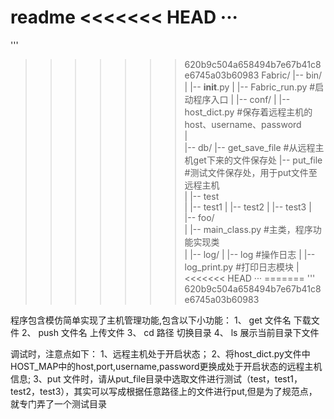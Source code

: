 ﻿**readme**
<<<<<<< HEAD
···
=======
'''
>>>>>>> 620b9c504a658494b7e67b41c8e6745a03b60983
Fabric/
|-- bin/
|   |-- __init__.py
|   |-- Fabric_run.py                    #启动程序入口 
|
|-- conf/
|   |-- host_dict.py                    #保存着远程主机的host、username、password                   
|   
|-- db/ 
|-- get_save_file                #从远程主机get下来的文件保存处
|-- put_file                     #测试文件保存处，用于put文件至远程主机       
|   |-- test                     
|   |-- test1
|   |-- test2
|   |-- test3
|   
|-- foo/            
|   |-- main_class.py                    #主类，程序功能实现类   
|
|-- log/
|   |-- log                  #操作日志
|   |-- log_print.py         #打印日志模块
|   
<<<<<<< HEAD
···
=======
'''
>>>>>>> 620b9c504a658494b7e67b41c8e6745a03b60983
				        
程序包含模仿简单实现了主机管理功能,包含以下小功能：
    1、    get   文件名 下载文件
    2、    push  文件名 上传文件
    3、    cd    路径   切换目录
    4、    ls    展示当前目录下文件
        
调试时，注意点如下：
1、远程主机处于开启状态；
2、将host_dict.py文件中HOST_MAP中的host,port,username,password更换成处于开启状态的远程主机信息;
3、put 文件时，请从put_file目录中选取文件进行测试（test，test1，test2，test3），其实可以写成根据任意路径上的文件进行put,但是为了规范点，就专门弄了一个测试目录